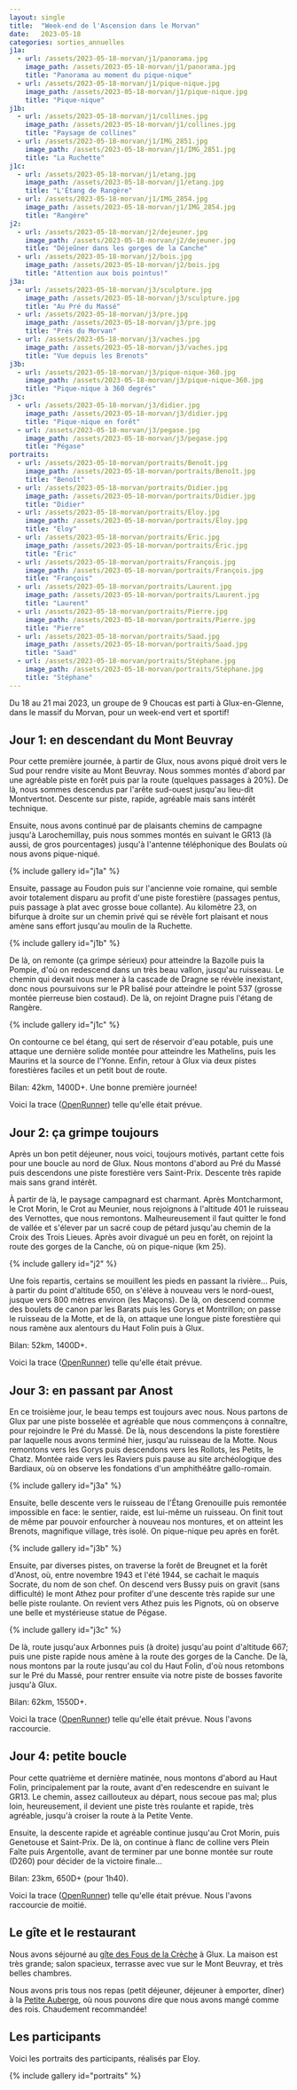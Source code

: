 ```yaml
---
layout: single
title:  "Week-end de l'Ascension dans le Morvan"
date:   2023-05-18
categories: sorties_annuelles
j1a:
  - url: /assets/2023-05-18-morvan/j1/panorama.jpg
    image_path: /assets/2023-05-18-morvan/j1/panorama.jpg
    title: "Panorama au moment du pique-nique"
  - url: /assets/2023-05-18-morvan/j1/pique-nique.jpg
    image_path: /assets/2023-05-18-morvan/j1/pique-nique.jpg
    title: "Pique-nique"
j1b:
  - url: /assets/2023-05-18-morvan/j1/collines.jpg
    image_path: /assets/2023-05-18-morvan/j1/collines.jpg
    title: "Paysage de collines"
  - url: /assets/2023-05-18-morvan/j1/IMG_2851.jpg
    image_path: /assets/2023-05-18-morvan/j1/IMG_2851.jpg
    title: "La Ruchette"
j1c:
  - url: /assets/2023-05-18-morvan/j1/etang.jpg
    image_path: /assets/2023-05-18-morvan/j1/etang.jpg
    title: "L'Étang de Rangère"
  - url: /assets/2023-05-18-morvan/j1/IMG_2854.jpg
    image_path: /assets/2023-05-18-morvan/j1/IMG_2854.jpg
    title: "Rangère"
j2:
  - url: /assets/2023-05-18-morvan/j2/dejeuner.jpg
    image_path: /assets/2023-05-18-morvan/j2/dejeuner.jpg
    title: "Déjeûner dans les gorges de la Canche"
  - url: /assets/2023-05-18-morvan/j2/bois.jpg
    image_path: /assets/2023-05-18-morvan/j2/bois.jpg
    title: "Attention aux bois pointus!"
j3a:
  - url: /assets/2023-05-18-morvan/j3/sculpture.jpg
    image_path: /assets/2023-05-18-morvan/j3/sculpture.jpg
    title: "Au Pré du Massé"
  - url: /assets/2023-05-18-morvan/j3/pre.jpg
    image_path: /assets/2023-05-18-morvan/j3/pre.jpg
    title: "Prés du Morvan"
  - url: /assets/2023-05-18-morvan/j3/vaches.jpg
    image_path: /assets/2023-05-18-morvan/j3/vaches.jpg
    title: "Vue depuis les Brenots"
j3b:
  - url: /assets/2023-05-18-morvan/j3/pique-nique-360.jpg
    image_path: /assets/2023-05-18-morvan/j3/pique-nique-360.jpg
    title: "Pique-nique à 360 degrés"
j3c:
  - url: /assets/2023-05-18-morvan/j3/didier.jpg
    image_path: /assets/2023-05-18-morvan/j3/didier.jpg
    title: "Pique-nique en forêt"
  - url: /assets/2023-05-18-morvan/j3/pegase.jpg
    image_path: /assets/2023-05-18-morvan/j3/pegase.jpg
    title: "Pégase"
portraits:
  - url: /assets/2023-05-18-morvan/portraits/Benoît.jpg
    image_path: /assets/2023-05-18-morvan/portraits/Benoît.jpg
    title: "Benoît"
  - url: /assets/2023-05-18-morvan/portraits/Didier.jpg
    image_path: /assets/2023-05-18-morvan/portraits/Didier.jpg
    title: "Didier"
  - url: /assets/2023-05-18-morvan/portraits/Eloy.jpg
    image_path: /assets/2023-05-18-morvan/portraits/Eloy.jpg
    title: "Eloy"
  - url: /assets/2023-05-18-morvan/portraits/Éric.jpg
    image_path: /assets/2023-05-18-morvan/portraits/Éric.jpg
    title: "Éric"
  - url: /assets/2023-05-18-morvan/portraits/François.jpg
    image_path: /assets/2023-05-18-morvan/portraits/François.jpg
    title: "François"
  - url: /assets/2023-05-18-morvan/portraits/Laurent.jpg
    image_path: /assets/2023-05-18-morvan/portraits/Laurent.jpg
    title: "Laurent"
  - url: /assets/2023-05-18-morvan/portraits/Pierre.jpg
    image_path: /assets/2023-05-18-morvan/portraits/Pierre.jpg
    title: "Pierre"
  - url: /assets/2023-05-18-morvan/portraits/Saad.jpg
    image_path: /assets/2023-05-18-morvan/portraits/Saad.jpg
    title: "Saad"
  - url: /assets/2023-05-18-morvan/portraits/Stéphane.jpg
    image_path: /assets/2023-05-18-morvan/portraits/Stéphane.jpg
    title: "Stéphane"
---
```


Du 18 au 21 mai 2023, un groupe de 9 Choucas
est parti à Glux-en-Glenne, dans le massif du Morvan,
pour un week-end vert et sportif!

## Jour 1: en descendant du Mont Beuvray

Pour cette première journée, à partir de Glux, nous avons piqué droit vers le
Sud pour rendre visite au Mont Beuvray. Nous sommes montés d'abord par une
agréable piste en forêt puis par la route (quelques passages à 20%). De là,
nous sommes descendus par l'arête sud-ouest jusqu'au lieu-dit Montvertnot.
Descente sur piste, rapide, agréable mais sans intérêt technique.

Ensuite, nous avons continué par de plaisants chemins de campagne jusqu'à
Larochemillay, puis nous sommes montés en suivant le GR13 (là aussi, de gros
pourcentages) jusqu'à l'antenne téléphonique des Boulats où nous avons
pique-niqué.

{% include gallery id="j1a" %}

Ensuite, passage au Foudon puis sur l'ancienne voie romaine, qui semble avoir
totalement disparu au profit d'une piste forestière (passages pentus, puis
passage à plat avec grosse boue collante). Au kilomètre 23, on bifurque à
droite sur un chemin privé qui se révèle fort plaisant et nous amène sans
effort jusqu'au moulin de la Ruchette.

{% include gallery id="j1b" %}

De là, on remonte (ça grimpe sérieux) pour atteindre la Bazolle puis la
Pompie, d'où on redescend dans un très beau vallon, jusqu'au ruisseau. Le
chemin qui devait nous mener à la cascade de Dragne se révèle inexistant, donc
nous poursuivons sur le PR balisé pour atteindre le point 537 (grosse montée
pierreuse bien costaud). De là, on rejoint Dragne puis l'étang de Rangère.

{% include gallery id="j1c" %}

On contourne ce bel étang, qui sert de réservoir d'eau potable, puis une
attaque une dernière solide montée pour atteindre les Mathelins, puis les
Maurins et la source de l'Yonne. Enfin, retour à Glux via deux pistes
forestières faciles et un petit bout de route.

Bilan: 42km, 1400D+. Une bonne première journée!

Voici la trace
([OpenRunner](https://www.openrunner.com/route-details/15726148))
telle qu'elle était prévue.

## Jour 2: ça grimpe toujours

Après un bon petit déjeuner, nous voici, toujours motivés, partant cette fois
pour une boucle au nord de Glux. Nous montons d'abord au Pré du Massé puis
descendons une piste forestière vers Saint-Prix. Descente très rapide mais
sans grand intérêt.

À partir de là, le paysage campagnard est charmant. Après Montcharmont, le
Crot Morin, le Crot au Meunier, nous rejoignons à l'altitude 401 le ruisseau
des Vernottes, que nous remontons. Malheureusement il faut quitter le fond de
vallée et s'élever par un sacré coup de pétard jusqu'au chemin de la Croix des
Trois Lieues. Après avoir divagué un peu en forêt, on rejoint la route des
gorges de la Canche, où on pique-nique (km 25).

{% include gallery id="j2" %}

Une fois repartis, certains se mouillent les pieds en passant la rivière...
Puis, à partir du point d'altitude 650, on s'élève à nouveau vers le
nord-ouest, jusque vers 800 mètres environ (les Maçons). De là, on descend
comme des boulets de canon par les Barats puis les Gorys et Montrillon; on
passe le ruisseau de la Motte, et de là, on attaque une longue piste
forestière qui nous ramène aux alentours du Haut Folin puis à Glux.

Bilan: 52km, 1400D+.

Voici la trace
([OpenRunner](https://www.openrunner.com/route-details/15726203))
telle qu'elle était prévue.

## Jour 3: en passant par Anost

En ce troisième jour, le beau temps est toujours avec nous. Nous partons de
Glux par une piste bosselée et agréable que nous commençons à connaître, pour
rejoindre le Pré du Massé. De là, nous descendons la piste forestière par
laquelle nous avons terminé hier, jusqu'au ruisseau de la Motte. Nous
remontons vers les Gorys puis descendons vers les Rollots, les Petits, le
Chatz. Montée raide vers les Raviers puis pause au site archéologique des
Bardiaux, où on observe les fondations d'un amphithéâtre gallo-romain.

{% include gallery id="j3a" %}

Ensuite, belle descente vers le ruisseau de l'Étang Grenouille puis remontée
impossible en face: le sentier, raide, est lui-même un ruisseau. On finit tout
de même par pouvoir enfourcher à nouveau nos montures, et on atteint les
Brenots, magnifique village, très isolé. On pique-nique peu après en forêt.

{% include gallery id="j3b" %}

Ensuite, par diverses pistes, on traverse la forêt de Breugnet et la forêt
d'Anost, où, entre novembre 1943 et l'été 1944, se cachait le maquis Socrate,
du nom de son chef. On descend vers Bussy puis on gravit (sans difficulté) le
mont Athez pour profiter d'une descente très rapide sur une belle piste
roulante. On revient vers Athez puis les Pignots, où on observe une belle et
mystérieuse statue de Pégase.

{% include gallery id="j3c" %}

De là, route jusqu'aux Arbonnes puis (à droite) jusqu'au point d'altitude 667;
puis une piste rapide nous amène à la route des gorges de la Canche. De là,
nous montons par la route jusqu'au col du Haut Folin, d'où nous retombons sur
le Pré du Massé, pour rentrer ensuite via notre piste de bosses favorite
jusqu'à Glux.

Bilan: 62km, 1550D+.

Voici la trace
([OpenRunner](https://www.openrunner.com/route-details/15726072))
telle qu'elle était prévue. Nous l'avons raccourcie.

## Jour 4: petite boucle

Pour cette quatrième et dernière matinée, nous montons d'abord au Haut
Folin, principalement par la route, avant d'en redescendre en suivant
le GR13. Le chemin, assez caillouteux au départ, nous secoue pas mal;
plus loin, heureusement, il devient une piste très roulante et rapide,
très agréable, jusqu'à croiser la route à la Petite Vente.

Ensuite, la descente rapide et agréable continue jusqu'au Crot Morin, puis
Genetouse et Saint-Prix. De là, on continue à flanc de colline vers Plein
Faîte puis Argentolle, avant de terminer par une bonne montée sur route (D260)
pour décider de la victoire finale...

Bilan: 23km, 650D+ (pour 1h40).

Voici la trace
([OpenRunner](https://www.openrunner.com/route-details/15349326))
telle qu'elle était prévue.
Nous l'avons raccourcie de moitié.

## Le gîte et le restaurant

Nous avons séjourné au [gîte des Fous de la
Crèche](https://gite-des-fous-de-la-creche.fr/) à Glux. La maison est très
grande; salon spacieux, terrasse avec vue sur le Mont Beuvray, et très belles
chambres.

Nous avons pris tous nos repas (petit déjeuner, déjeuner à emporter, dîner)
à la [Petite Auberge](https://petiteaubergeglux.com/), où nous pouvons dire
que nous avons mangé comme des rois. Chaudement recommandée!

## Les participants

Voici les portraits des participants, réalisés par Eloy.

{% include gallery id="portraits" %}
